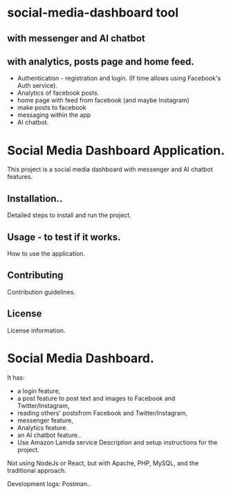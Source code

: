 # social-media-dashboard tool
## with messenger and AI chatbot
## with analytics, posts page and home feed.

- Authentication - registration and login. (If time allows using Facebook's Auth service).
- Analytics of facebook posts.
- home page with feed from facebook (and maybe Instagram)
- make posts to facebook
- messaging within the app
- AI chatbot.

# Social Media Dashboard Application.
This project is a social media dashboard with messenger and AI chatbot features.

## Installation..
Detailed steps to install and run the project.

## Usage - to test if it works.
How to use the application.

## Contributing
Contribution guidelines.

## License
License information.

# Social Media Dashboard.
It has: 
- a login feature, 
- a post feature to post text and images to Facebook and Twitter/Instagram, 
- reading others' postsfrom Facebook and Twitter/Instagram, 
- messenger feature, 
- Analytics feature.  
- an AI chatbot feature..
- Use Amazon Lamda service
Description and setup instructions for the project.

Not using NodeJs or React, but with Apache, PHP, MySQL, and the traditional approach.



Development logs: Postman..
